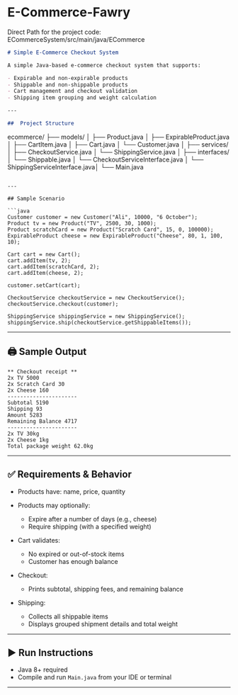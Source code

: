 # E-Commerce-Fawry
Direct Path for the project code: ECommerceSystem/src/main/java/ECommerce

```markdown
# Simple E-Commerce Checkout System

A simple Java-based e-commerce checkout system that supports:

- Expirable and non-expirable products
- Shippable and non-shippable products
- Cart management and checkout validation
- Shipping item grouping and weight calculation

---

##  Project Structure

```
ecommerce/
├── models/
│   ├── Product.java
│   ├── ExpirableProduct.java
│   ├── CartItem.java
│   ├── Cart.java
│   └── Customer.java
│
├── services/
│   ├── CheckoutService.java
│   └── ShippingService.java
│
├── interfaces/
│   └── Shippable.java
│   └── CheckoutServiceInterface.java
│   └── ShippingServiceInterface.java│
└── Main.java
````

---

## Sample Scenario

```java
Customer customer = new Customer("Ali", 10000, "6 October");
Product tv = new Product("TV", 2500, 30, 1000);
Product scratchCard = new Product("Scratch Card", 15, 0, 100000);
ExpirableProduct cheese = new ExpirableProduct("Cheese", 80, 1, 100, 10);

Cart cart = new Cart();
cart.addItem(tv, 2);
cart.addItem(scratchCard, 2);
cart.addItem(cheese, 2);

customer.setCart(cart);

CheckoutService checkoutService = new CheckoutService();
checkoutService.checkout(customer);

ShippingService shippingService = new ShippingService();
shippingService.ship(checkoutService.getShippableItems());
````

---

## 🖨️ Sample Output

```
** Checkout receipt **
2x TV 5000
2x Scratch Card 30
2x Cheese 160
----------------------
Subtotal 5190
Shipping 93
Amount 5283
Remaining Balance 4717
----------------------
2x TV 30kg
2x Cheese 1kg
Total package weight 62.0kg
```

---

## ✅ Requirements & Behavior

* Products have: name, price, quantity
* Products may optionally:

  * Expire after a number of days (e.g., cheese)
  * Require shipping (with a specified weight)
* Cart validates:

  * No expired or out-of-stock items
  * Customer has enough balance
* Checkout:

  * Prints subtotal, shipping fees, and remaining balance
* Shipping:

  * Collects all shippable items
  * Displays grouped shipment details and total weight

---

## ▶️ Run Instructions

* Java 8+ required
* Compile and run `Main.java` from your IDE or terminal

---

```
```
